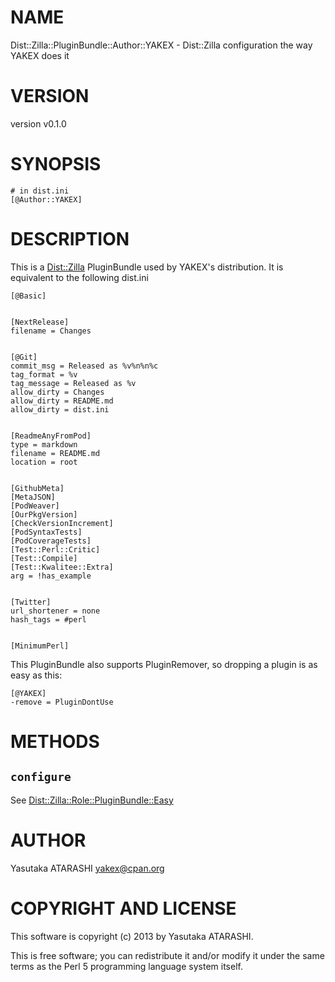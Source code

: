 # NAME

Dist::Zilla::PluginBundle::Author::YAKEX - Dist::Zilla configuration the way YAKEX does it

# VERSION

version v0.1.0

# SYNOPSIS

    # in dist.ini
    [@Author::YAKEX]

# DESCRIPTION

This is a [Dist::Zilla](http://search.cpan.org/perldoc?Dist::Zilla) PluginBundle used by YAKEX's distribution. It is equivalent to the following dist.ini

    [@Basic]
    

    [NextRelease]
    filename = Changes
    

    [@Git]
    commit_msg = Released as %v%n%n%c
    tag_format = %v
    tag_message = Released as %v
    allow_dirty = Changes
    allow_dirty = README.md
    allow_dirty = dist.ini
    

    [ReadmeAnyFromPod]
    type = markdown
    filename = README.md
    location = root
    

    [GithubMeta]
    [MetaJSON]
    [PodWeaver]
    [OurPkgVersion]
    [CheckVersionIncrement]
    [PodSyntaxTests]
    [PodCoverageTests]
    [Test::Perl::Critic]
    [Test::Compile]
    [Test::Kwalitee::Extra]
    arg = !has_example
    

    [Twitter]
    url_shortener = none
    hash_tags = #perl
    

    [MinimumPerl]

This PluginBundle also supports PluginRemover, so dropping a plugin is as easy as this:

    [@YAKEX]
    -remove = PluginDontUse

# METHODS

## `configure`

See [Dist::Zilla::Role::PluginBundle::Easy](http://search.cpan.org/perldoc?Dist::Zilla::Role::PluginBundle::Easy)

# AUTHOR

Yasutaka ATARASHI <yakex@cpan.org>

# COPYRIGHT AND LICENSE

This software is copyright (c) 2013 by Yasutaka ATARASHI.

This is free software; you can redistribute it and/or modify it under
the same terms as the Perl 5 programming language system itself.
